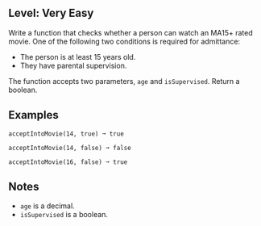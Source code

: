 ## Level: Very Easy
Write a function that checks whether a person can watch an MA15+ rated movie. One of the following two conditions is required for admittance:

* The person is at least 15 years old.
* They have parental supervision.

The function accepts two parameters, `age` and `isSupervised`. Return a boolean.

## Examples
```
acceptIntoMovie(14, true) ➞ true

acceptIntoMovie(14, false) ➞ false

acceptIntoMovie(16, false) ➞ true
```
## Notes

* `age` is a decimal.
* `isSupervised` is a boolean.